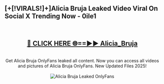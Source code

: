 <h2>[+[!VIRALS!]+]Alicia Bruja Leaked Video Viral On Social X Trending Now - 0ile1</h2>
<br>
<div align="center">
<h2><a href="https://libra.edu.pl?Alicia_Bruja" rel="nofollow">🔴 CLICK HERE 🌐==►► Alicia_Bruja</a></h2>
<br>
Get Alicia Bruja OnlyFans leaked all content. Now you can access all videos and pictures of Alicia Bruja OnlyFans. New Updated Files 2025!
<br>
<br>
<a href="https://libra.edu.pl?Alicia_Bruja" rel="nofollow" data-target="animated-image.originalLink"><img src="https://i.ibb.co.com/WyWwxjT/player-gif2.gif" alt="Alicia Bruja Leaked OnlyFans" style="max-width: 100%; display: inline-block;" data-target="animated-image.originalImage"></a>
</div>
<br>